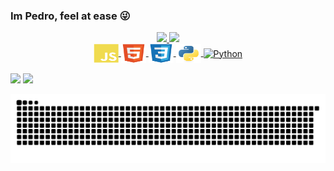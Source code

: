### Im Pedro, feel at ease 😜

<section align="center">
  <div>
    <a href="https://github.com/Preedroos">
    <img height="150em" src="https://github-readme-stats.vercel.app/api?username=Preedroos&show_icons=true&theme=dark&include_all_commits=true&count_private=true"/>
    <img height="150em" src="https://github-readme-stats.vercel.app/api/top-langs/?username=Preedroos&layout=compact&langs_count=7&theme=dark"/>
  </div>
  <div>
    <img align="center" alt="Js" height="30" width="40" src="https://raw.githubusercontent.com/devicons/devicon/master/icons/javascript/javascript-plain.svg">
    <img align="center" alt="HTML" height="30" width="40" src="https://raw.githubusercontent.com/devicons/devicon/master/icons/html5/html5-original.svg">
    <img align="center" alt="CSS" height="30" width="40" src="https://raw.githubusercontent.com/devicons/devicon/master/icons/css3/css3-original.svg">
    <img align="center" alt="Python" height="30" width="40" src="https://raw.githubusercontent.com/devicons/devicon/master/icons/python/python-original.svg">
    <img align="center" alt="Python" height="30" width="40" src="https://cdn.jsdelivr.net/gh/devicons/devicon/icons/java/java-original-wordmark.svg">
  </div>
</section>
  
  <br>

<div style="display: inline_block"> 
  <a href="mailto:preedroos@gmail.com" target="_blank"><img src="https://img.shields.io/badge/Gmail-D14836?style=for-the-badge&logo=gmail&logoColor=white"></a>
  <a href="https://www.linkedin.com/in/pedro-paulo-fagundes-cabral-bb7432208/" target="_blank"><img src="https://img.shields.io/badge/-LinkedIn-%230077B5?style=for-the-badge&logo=linkedin&logoColor=white"></a>
  
  </br>

![Snake animation](https://github.com/Preedroos/Preedroos/blob/output/github-contribution-grid-snake.svg)
</div>
